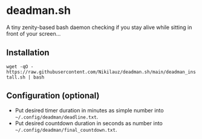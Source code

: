 # deadman.sh
A tiny zenity-based bash daemon checking if you stay alive while sitting in front of your screen...
## Installation
`wget -qO - https://raw.githubusercontent.com/Nikilauz/deadman.sh/main/deadman_install.sh | bash`
## Configuration (optional)
 - Put desired timer duration in minutes as simple number into `~/.config/deadman/deadline.txt`.
 - Put desired countdown duration in seconds as number into `~/.config/deadman/final_countdown.txt`.
